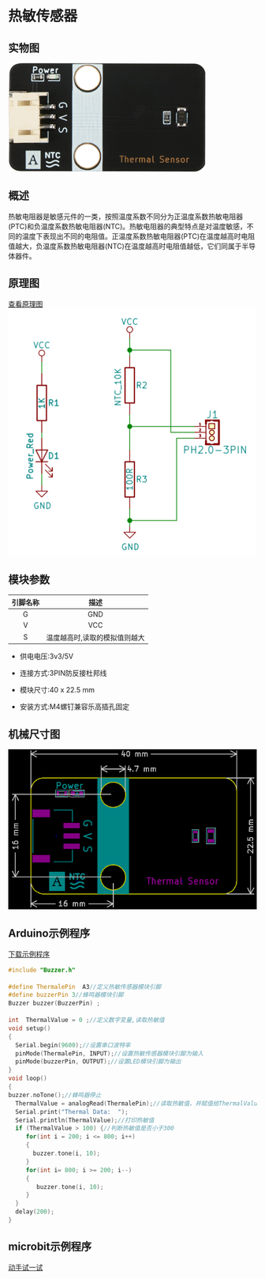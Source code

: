 # 热敏传感器

## 实物图

![实物图](thermal_sensor/thermal_sensor.png)

## 概述

​		热敏电阻器是敏感元件的一类，按照温度系数不同分为正温度系数热敏电阻器(PTC)和负温度系数热敏电阻器(NTC)。热敏电阻器的典型特点是对温度敏感，不同的温度下表现出不同的电阻值。正温度系数热敏电阻器(PTC)在温度越高时电阻值越大，负温度系数热敏电阻器(NTC)在温度越高时电阻值越低，它们同属于半导体器件。  

## 原理图
[查看原理图](thermal_sensor/thermal_sensor_schematic.pdf) 
![原理图](thermal_sensor/thermal_sensor_schematic.png)

## 模块参数

| 引脚名称 |             描述              |
| :------: | :---------------------------: |
|    G     |              GND              |
|    V     |              VCC              |
|    S     | 温度越高时,读取的模拟值则越大 |

- 供电电压:3v3/5V

- 连接方式:3PIN防反接杜邦线

- 模块尺寸:40 x 22.5 mm

- 安装方式:M4螺钉兼容乐高插孔固定


## 机械尺寸图

![机械尺寸图](thermal_sensor/thermal_sensor_assembly.png)

## Arduino示例程序

 [下载示例程序](thermal_sensor/thermal_sensor.zip) 

```c++
#include "Buzzer.h"

#define ThermalePin  A3//定义热敏传感器模块引脚
#define buzzerPin 3//蜂鸣器模块引脚
Buzzer buzzer(BuzzerPin) ;

int  ThermalValue = 0 ;//定义数字变量,读取热敏值
void setup()
{
  Serial.begin(9600);//设置串口波特率
  pinMode(ThermalePin, INPUT);//设置热敏传感器模块引脚为输入
  pinMode(buzzerPin, OUTPUT);//设置LED模块引脚为输出
}
void loop()
{
buzzer.noTone();//蜂鸣器停止
  ThermalValue = analogRead(ThermalePin);//读取热敏值，并赋值给ThermalValue
  Serial.print("Thermal Data:  ");
  Serial.println(ThermalValue);//打印热敏值
  if (ThermalValue > 100) {//判断热敏值是否小于300
     for(int i = 200; i <= 800; i++)
     {
       buzzer.tone(i, 10);
     }
     for(int i= 800; i >= 200; i--)
     {
        buzzer.tone(i, 10);
     }
  } 
  delay(200);
}
```

## microbit示例程序

<a href="https://makecode.microbit.org/_56L5cVTJ5hU4" target="_blank">动手试一试</a>

